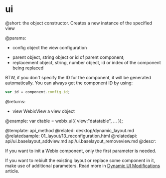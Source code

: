 ui
=============


@short: the object constructor. Creates a new instance of the specified view
	

@params:
- config	object		the view configuration
* parent 	object, string	 object or id of parent component;
* replacement 	object, string, number 		object, id or index of the component being replaced

BTW, if you don't specify the ID for the component, it will be generated automatically. You can always get the component ID  by using:

~~~js
var id = component.config.id;
~~~

@returns:
- view		WebixView		a view object

@example:
var dtable = webix.ui({ view:"datatable", ... });

@template:	api_method
@related:
	desktop/dynamic_layout.md
@relatedsample:
	01_layout/13_reconfiguration.html
@relatedapi:
	api/ui.baselayout_addview.md
    api/ui.baselayout_removeview.md
@descr:

If you want to init a Webix component, only the first parameter is needed. 

If you want to rebiult the existing layout or replace some component in it, make use of additional parameters. Read more 
in [Dynamic UI Modifications](desktop/dynamic_layout.md#rebuildingapplicationlayout) article. 
